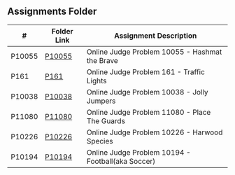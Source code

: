 ##  Assignments Folder

|   #    | Folder Link | Assignment Description |
|--------|-------------|------------------------|
| P10055 | [P10055](https://github.com/natevan/4883-PT-vandevyvere/tree/main/Assignments/P10055) | Online Judge Problem 10055 - Hashmat the Brave |
|P161|[P161](https://github.com/natevan/4883-PT-vandevyvere/tree/main/Assignments/P161)| Online Judge Problem 161 - Traffic Lights|
|P10038|[P10038](https://github.com/natevan/4883-PT-vandevyvere/tree/main/Assignments/P10038)| Online Judge Problem 10038 - Jolly Jumpers |
|P11080|[P11080](https://github.com/natevan/4883-PT-vandevyvere/tree/main/Assignments/P11080)| Online Judge Problem 11080 - Place The Guards|
|P10226|[P10226](https://github.com/natevan/4883-PT-vandevyvere/tree/main/Assignments/P10226)| Online Judge Problem 10226 - Harwood Species|
|P10194|[P10194](https://github.com/natevan/4883-PT-vandevyvere/tree/main/Assignments/P10194)| Online Judge Problem 10194 - Football(aka Soccer)|
